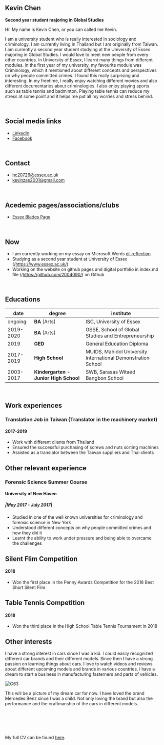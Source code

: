 ## Kevin Chen
**Second year student majoring in Global Studies**  

Hi! My name is Kevin Chen, or you can called me Kevin.  

I am a university student who is really interested in sociology and criminology. I am currently living in Thailand but I am originally from Taiwan. I am currently a second year student studying at the University of Essex majoring in Global Studies. I would love to meet new people from every other countries. In University of Essex, I learnt many things from different modules. In the first year of my university, my favourite module was Criminology, which it mentioned about different concepts and perspectives on why people committed crimes. I found this really surprising and interesting. In my freetime, I really enjoy watching different movies and also different documentaries about criminologies. I also enjoy playing sports such as table tennis and badminton. Playing table tennis can reduce my stress at some point and it helps me put all my worries and stress behind.  


<br>

## Social media links
- [LinkedIn](https://www.linkedin.com/in/kevin-chen-3703b4200/)
- [Facebook](https://www.facebook.com/horngyaw.chen)


<br>

## Contact
- hc20726@essex.ac.uk
- kevinzas2001@gmail.com

<br>

## Acedemic pages/associations/clubs
- [Essex Blades Page](https://www.essexstudent.com/tabletennis/)


<br>

## Now
- I am currently working on my essay on Microsoft Words [di-reflection](di-reflection.md)
- Studying as a second year student at University of Essex (/https://www.essex.ac.uk/)
- Working on the website on github pages and digital portfolio in index.md file (/https://github.com/2004090/) on Github


<br>

## Educations

| date | degree | institute |
--- | --- | ---
|ongoing|**BA** (Arts) |ISC, University of Essex|
| 2019-2020 | **BA** (Arts) | GSSE, School of Global Studies and Entrepreneurship |
|   2019    | **GED** | General Education Diploma |
| 2017-2019 | **High School** | MUIDS, Mahidol University International Demonstration School
| 2003-2017 | **Kindergarten - Junior High School** | SWB, Sarasas Witaed Bangbon School  |

<br>

## Work experiences
### Translation Job in Taiwan (Translator in the machinery market)
#### 2017-2019
 - Work with different clients from Thailand
 - Ensured the successful purchasing of screws and nuts sorting machines
 - Assisted as a translator between the Taiwan suppliers and Thai clients
  
 
## Other relevant experience

### Forensic Science Summer Course
#### University of New Haven 
 ##### |May 2017 - July 2017|
- Studied in one of the well known universities for criminology and forensic science in New York  
- Understood different concepts on why people committed crimes and how they did it 
- Learnt the ability to work under pressure and being able to overcame the challenges 

## Silent Flim Competition
   #### 2018
- Won the first place in the Penny Awards Competition for the 2018 Best Short Silent Flim

## Table Tennis Competition 
   #### 2018
- Won the third place in the High School Table Tennis Tournament in 2018


## Other interests

I have a strong interest in cars since I was a kid. I could easily recognized different car brands and their different models. Since then I have a strong passion on learning things about cars. I love to watch videos and reviews about different upcoming models and brands in various countries. I have a dream to start a business in manufacturing fasterners and parts of vehicles.

![G63](https://user-images.githubusercontent.com/92858097/148804353-1a3b704c-6b27-4ea8-8d20-7a03b8f1280b.jpeg)

This will be a picture of my dream car for now. I have loved the brand Mercedes Benz since I was a child. Not only loving the brand but also the performance and the craftmanship of the cars in different models. 


<br>


<br><br> 

My full CV can be found [here](https://2004090.github.io/CS220-AU-portfolio/).
